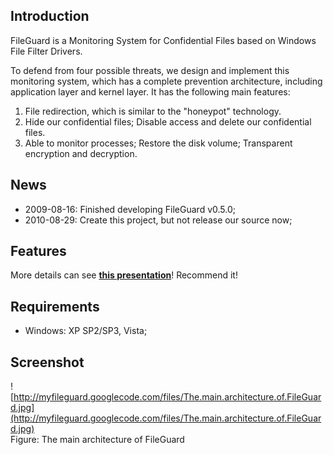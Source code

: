 ## Introduction ##

FileGuard is a Monitoring System for Confidential Files based on Windows File Filter Drivers.

To defend from four possible threats, we design and implement this monitoring system, which has a complete prevention architecture, including application layer and kernel layer. It has the following main features:

  1. File redirection, which is similar to the "honeypot" technology.
  1. Hide our confidential files; Disable access and delete our confidential files.
  1. Able to monitor processes; Restore the disk volume; Transparent encryption and decryption.

## News ##

  * 2009-08-16: Finished developing FileGuard v0.5.0;
  * 2010-08-29: Create this project, but not release our source now;

## Features ##

More details can see **[this presentation](http://goo.gl/uhKz)**! Recommend it!

## Requirements ##

  * Windows: XP SP2/SP3, Vista;

## Screenshot ##

![http://myfileguard.googlecode.com/files/The.main.architecture.of.FileGuard.jpg](http://myfileguard.googlecode.com/files/The.main.architecture.of.FileGuard.jpg)<br>
Figure: The main architecture of FileGuard